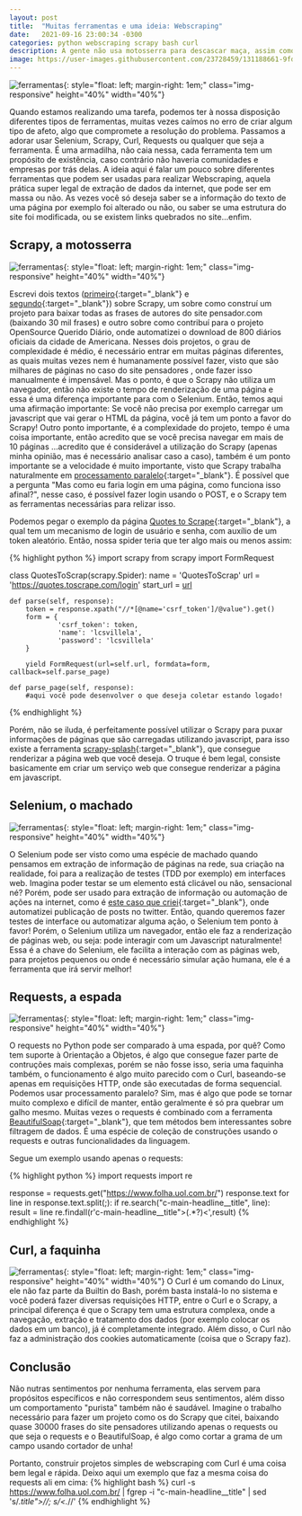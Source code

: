 ```yaml
---
layout: post
title:  "Muitas ferramentas e uma ideia: Webscraping"
date:   2021-09-16 23:00:34 -0300
categories: python webscraping scrapy bash curl
description: A gente não usa motosserra para descascar maça, assim como não usa faca para cortar madeira
image: https://user-images.githubusercontent.com/23728459/131188661-9fd6453c-ba20-4a67-b26f-f0c180026ff9.jpg
---
```


![ferramentas](https://media3.giphy.com/media/3oKIPqsXYcdjcBcXL2/giphy.gif?cid=ecf05e47e5jdeaqfllrxuhgmavywsfhcv7senamswlwipkmw&rid=giphy.gif&ct=g){: style="float: left; margin-right: 1em;" class="img-responsive" height="40%" width="40%"}

Quando estamos realizando uma tarefa, podemos ter à nossa disposição
diferentes tipos de ferramentas, muitas vezes caímos no erro de criar algum
tipo de afeto, algo que compromete a resolução do problema. Passamos a
adorar usar Selenium, Scrapy, Curl, Requests ou qualquer que seja a
ferramenta. É uma armadilha, não caia nessa, cada ferramenta tem um
propósito de existência, caso contrário não haveria comunidades e empresas
por trás delas.
A ideia aqui é falar um pouco sobre diferentes ferramentas que podem ser
usadas para realizar Webscraping, aquela prática super legal de extração
de dados da internet, que pode ser em massa ou não. As vezes você só deseja
saber se a informação do texto de uma página por exemplo foi alterado ou
não, ou saber se uma estrutura do site foi modificada, ou se existem
links quebrados no site...enfim.

<h2>Scrapy, a motosserra</h2>

![ferramentas](https://media2.giphy.com/media/SGV9O1fuh2nf5T8FNW/giphy.gif?cid=ecf05e47sshrwd7onioipplvubrh5rw2jdigtk1myhtyop90&rid=giphy.gif&ct=g){: style="float: left; margin-right: 1em;" class="img-responsive" height="40%" width="40%"}

Escrevi dois textos ([primeiro]{:target="\_blank"} e [segundo]{:target="\_blank"}) sobre Scrapy,
um sobre como construí um projeto para
baixar todas as frases de autores do site pensador.com (baixando 30 mil
frases) e outro sobre como contribuí para o projeto OpenSource Querido
Diário, onde automatizei o download de 800 diários oficiais da cidade de
Americana.
Nesses dois projetos, o grau de complexidade é médio, é necessário entrar
em muitas páginas diferentes, as quais muitas vezes nem é humanamente
possível fazer, visto que são milhares de páginas no caso do site pensadores
, onde fazer isso manualmente é impensável. Mas o ponto, é que o Scrapy não
utiliza um navegador, então não existe o tempo de renderização de uma página
e essa é uma diferença importante para com o Selenium. Então, temos aqui uma
afirmação importante: Se você não precisa por exemplo carregar um javascript
que vai gerar o HTML da página, você já tem um ponto a favor do Scrapy!
Outro ponto importante, é a complexidade do projeto, tempo é uma coisa
importante, então acredito que se você precisa navegar em mais de 10 páginas
...acredito que é considerável a utilização do Scrapy (apenas minha opinião,
mas é necessário analisar caso a caso), também é um ponto importante se
a velocidade é muito importante, visto que Scrapy trabalha naturalmente em
[processamento paralelo]{:target="\_blank"}.
É possível que a pergunta "Mas como eu faria login em uma página, como funciona isso afinal?",
nesse caso, é possível fazer login usando o POST,
e o Scrapy tem as ferramentas necessárias para relizar isso.

Podemos pegar o exemplo da página [Quotes to Scrape]{:target="\_blank"}, a qual
tem um mecanismo de login de usuário e senha, com auxílio de um token aleatório.
Então, nossa spider teria que ter algo mais ou menos assim:

{% highlight python %}
import scrapy
from scrapy import FormRequest

class QuotesToScrap(scrapy.Spider):
    name = 'QuotesToScrap'
    url = 'https://quotes.toscrape.com/login'
    start_url = [url]

    def parse(self, response):
        token = response.xpath("//*[@name='csrf_token']/@value").get()
        form = {
                'csrf_token': token,
                'name': 'lcsvillela',
                'password': 'lcsvillela'
        }

        yield FormRequest(url=self.url, formdata=form, callback=self.parse_page)

    def parse_page(self, response):
        #aqui você pode desenvolver o que deseja coletar estando logado!
{% endhighlight %}

Porém, não se iluda, é perfeitamente possível utilizar o Scrapy para
puxar informações de páginas que são carregadas utilizando javascript,
para isso existe a ferramenta [scrapy-splash]{:target="\_blank"}, que consegue renderizar a
página web que você deseja. O truque é bem legal, consiste basicamente
em criar um serviço web que consegue renderizar a página em javascript.


<h2>Selenium, o machado</h2>

![ferramentas](https://media2.giphy.com/media/l2SpUzCleC0Eb7Ow0/giphy.gif?cid=ecf05e47165906jdauj0ti3r5e13a9c47lc7xdzfz2leo8c3&rid=giphy.gif&ct=g){: style="float: left; margin-right: 1em;" class="img-responsive" height="40%" width="40%"}

O Selenium pode ser visto como uma espécie de machado quando pensamos
em extração de informação de páginas na rede, sua criação na realidade, foi
para a realização de testes (TDD por exemplo) em interfaces web. Imagina
poder testar se um elemento está clicável ou não, sensacional né? Porém,
pode ser usado para extração de informação ou automação de ações na internet,
como é [este caso que criei]{:target="\_blank"}, onde automatizei publicação de posts no
twitter. Então, quando queremos fazer testes de interface ou automatizar
alguma ação, o Selenium tem ponto à favor! Porém, o Selenium utiliza um
navegador, então ele faz a renderização de páginas web, ou seja: pode interagir
com um Javascript naturalmente! Essa é a chave do Selenium, ele facilita a interação
com as páginas web, para projetos pequenos ou onde é necessário simular
ação humana, ele é a ferramenta que irá servir melhor!


<h2>Requests, a espada</h2>

![ferramentas](https://media0.giphy.com/media/1hM7SKynfIzqtqXTNR/giphy.gif?cid=ecf05e478bq8uwqt94qw7jm2rxe4ph58y16jc16h0l8o5pjh&rid=giphy.gif&ct=g){: style="float: left; margin-right: 1em;" class="img-responsive" height="40%" width="40%"}


O requests no Python pode ser comparado à uma espada, por quê? Como
tem suporte à Orientação a Objetos, é algo que consegue fazer parte de
contruções mais complexas, porém se não fosse isso, seria uma faquinha
também, o funcionamento é algo muito parecido com o Curl, baseando-se
apenas em requisições HTTP, onde são executadas de forma sequencial.
Podemos usar processamento paralelo? Sim, mas é algo que pode se tornar
muito complexo e difícil de manter, então geralmente é só pra quebrar um
galho mesmo. Muitas vezes o requests é combinado com a ferramenta [BeautifulSoap]{:target="\_blank"},
que tem métodos bem interessantes sobre filtragem de dados. É uma
espécie de coleção de construções usando o requests e outras funcionalidades
da linguagem.

Segue um exemplo usando apenas o requests:

{% highlight python %}
import requests
import re

response = requests.get("https://www.folha.uol.com.br/")
response.text
for line in response.text.split(;):
    if re.search("c-main-headline__title", line):
        result = line
re.findall(r'c-main-headline__title">(.*?)<',result)
{% endhighlight %}

<h2>Curl, a faquinha</h2>


![ferramentas](https://media3.giphy.com/media/XxRfTUFDfNlN6/giphy.gif?cid=ecf05e47o3lm4h8q8ch1yck829gh619h8jo66sm9vmexieqk&rid=giphy.gif&ct=g){: style="float: left; margin-right: 1em;" class="img-responsive" height="40%" width="40%"}
O Curl é um comando do Linux, ele não faz parte da Builtin do Bash, porém
basta instalá-lo no sistema e você poderá fazer diversas requisições HTTP,
entre o Curl e o Scrapy, a principal diferença é que o Scrapy tem uma
estrutura complexa, onde a navegação, extração e tratamento dos dados (por
exemplo colocar os dados em um banco), já é completamente integrado. Além
disso, o Curl não faz a administração dos cookies automaticamente
(coisa que o Scrapy faz).

<h2>Conclusão</h2>

Não nutras sentimentos por nenhuma ferramenta, elas servem para propósitos
específicos e não correspondem seus sentimentos, além disso um comportamento
"purista" também não é saudável. Imagine o trabalho necessário para fazer um projeto
como os do Scrapy que citei, baixando quase 30000 frases do site pensadores utilizando
apenas o requests ou que seja o requests e o BeautifulSoap, é algo como
cortar a grama de um campo usando cortador de unha!

Portanto, construir projetos simples de webscraping com Curl é uma coisa
bem legal e rápida. Deixo aqui um exemplo que faz a mesma coisa do requests ali em cima:
{% highlight bash %}
curl -s https://www.folha.uol.com.br/ | fgrep -i "c-main-headline__title" | sed 's/.*title">//; s/<.*//'
{% endhighlight %}

[BeautifulSoap]: https://beautiful-soup-4.readthedocs.io/en/latest/
[Quotes to Scrape]: https://quotes.toscrape.com/
[primeiro]: https://lcsvillela.github.io/nutrindo-se-da-internet-com-scrapy.html
[segundo]: https://lcsvillela.github.io/querido-diario-monitorando-governo-com-scrapy.html
[este caso que criei]: https://lcsvillela.github.io/publicando-tweet-com-python.html
[JSON]: https://pt.wikipedia.org/wiki/JSON
[Scrapy]: https://pt.wikipedia.org/wiki/Scrapy
[aqui]: https://lcsvillela.github.io/nutrindo-se-da-internet-com-scrapy.html
[spider (aranha)]: https://pt.wikipedia.org/wiki/Rastreador_web
[Americana]: https://pt.wikipedia.org/wiki/Americana
[Querido Diário]: https://queridodiario.ok.org.br/
[Open Knowledge Brasil]: https://ok.org.br/
[nesta colaboração]: https://github.com/okfn-brasil/querido-diario/issues/467
[assim ou assado, ou se é x ou y]: https://www.python.org/community/diversity/
[BeautifulSoap]: https://beautiful-soup-4.readthedocs.io/en/latest/
[Selenium]: https://selenium-python.readthedocs.io/
[vim]: https://pt.wikipedia.org/wiki/Vim
[URL]: https://pt.wikipedia.org/wiki/URL
[scrapy-splash]: https://github.com/scrapy-plugins/scrapy-splash
[processamento paralelo]: https://lcsvillela.github.io/bash-na-velocidade-da-luz.html
[explicação teórica]: https://towardsdatascience.com/web-scraping-with-scrapy-theoretical-understanding-f8639a25d9cd
[xpath]: https://pt.wikipedia.org/wiki/XPath
[vetor (array)]: https://pt.wikipedia.org/wiki/Arranjo_(computa%C3%A7%C3%A3o)
